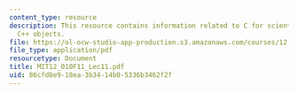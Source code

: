 ```yaml
---
content_type: resource
description: This resource contains information related to C for scientific uses and
  C++ objects.
file: https://ol-ocw-studio-app-production.s3.amazonaws.com/courses/12-010-computational-methods-of-scientific-programming-fall-2011/86cfd8e918ea3b3414b05336b3462f2f_MIT12_010F11_Lec11.pdf
file_type: application/pdf
resourcetype: Document
title: MIT12_010F11_Lec11.pdf
uid: 86cfd8e9-18ea-3b34-14b0-5336b3462f2f
---
```

